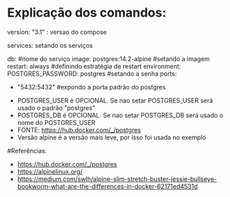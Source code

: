 # Explicação dos comandos:

version: "3.1" : versao do compose

services: setando os serviços

db: #nome do serviço
image: postgres:14.2-alpine #setando a imagem
restart: always #definindo estratégia de restart
environment:
POSTGRES_PASSWORD: postgres #setando a senha
ports:
- "5432:5432" #expondo a porta padrão do postgres

* POSTGRES_USER é OPCIONAL. Se nao setar POSTGRES_USER será usado o padrão "postgres"
* POSTGRES_DB é OPCIONAL. Se nao setar POSTGRES_DB será usado o nome do POSTGRES_USER
* FONTE: https://hub.docker.com/_/postgres
* Versão alpine é a versão mais leve, por isso foi usada no exemplo

#Referências:
* https://hub.docker.com/_/postgres
* https://alpinelinux.org/
* https://medium.com/swlh/alpine-slim-stretch-buster-jessie-bullseye-bookworm-what-are-the-differences-in-docker-62171ed4531d